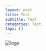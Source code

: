 ```yaml
--- 
layout: post 
title: Test
subtitle: Test
categories: Test
tags: []
---
```


![logo](http://www.techexpertacademy.com/wp-content/uploads/2021/10/TEA-Logo-Transparent.png)